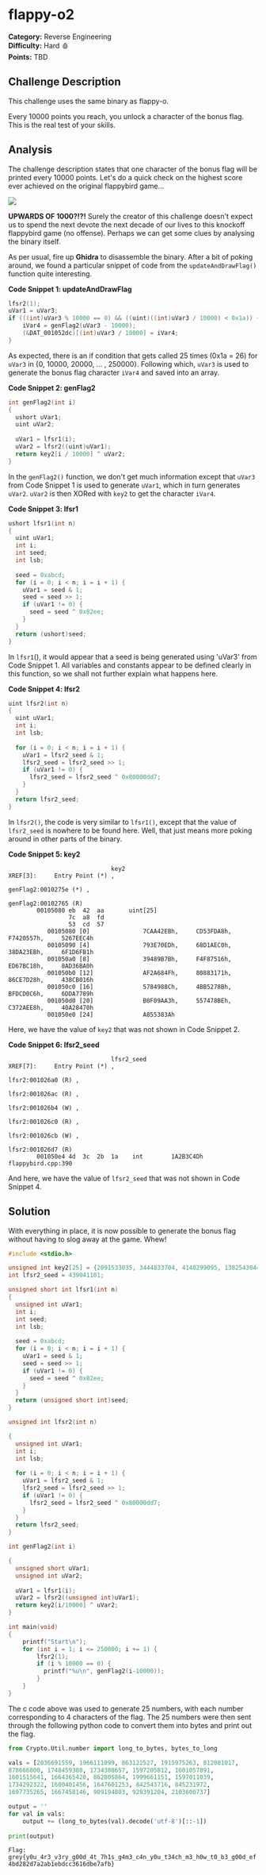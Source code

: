 # flappy-o2

**Category:** Reverse Engineering<br>
**Difficulty:** Hard 🩸<br>
**Points:** TBD

## Challenge Description

This challenge uses the same binary as flappy-o.

Every 10000 points you reach, you unlock a character of the bonus flag. This is the real test of your skills.

## Analysis

The challenge description states that one character of the bonus flag will be printed every 10000 points. Let's do a quick check on the highest score ever achieved on the original flappybird game...

![](./images/flappy-o2_1.PNG)

**UPWARDS OF 1000?!?!** Surely the creator of this challenge doesn't expect us to spend the next devote the next decade of our lives to this knockoff flappybird game (no offense). Perhaps we can get some clues by analysing the binary itself.

As per usual, fire up **Ghidra** to disassemble the binary. After a bit of poking around, we found a particular snippet of code from the `updateAndDrawFlag()` function quite interesting.

**Code Snippet 1: updateAndDrawFlag**
```c
lfsr2(1);
uVar1 = uVar3;
if (((int)uVar3 % 10000 == 0) && ((uint)((int)uVar3 / 10000) < 0x1a)) {
    iVar4 = genFlag2(uVar3 - 10000);
    (&DAT_001052dc)[(int)uVar3 / 10000] = iVar4;
}
```
As expected, there is an if condition that gets called 25 times (0x1a = 26) for `uVar3` in {0, 10000, 20000, ... , 250000}. Following which, `uVar3` is used to generate the bonus flag character `iVar4` and saved into an array.

**Code Snippet 2: genFlag2**
```c
int genFlag2(int i)
{
  ushort uVar1;
  uint uVar2;
  
  uVar1 = lfsr1(i);
  uVar2 = lfsr2((uint)uVar1);
  return key2[i / 10000] ^ uVar2;
}
```
In the `genFlag2()` function, we don't get much information except that `uVar3` from Code Snippet 1 is used to generate `uVar1`, which in turn generates `uVar2`. `uVar2` is then XORed with `key2` to get the character `iVar4`.

**Code Snippet 3: lfsr1**
```c
ushort lfsr1(int n)
{
  uint uVar1;
  int i;
  int seed;
  int lsb;
  
  seed = 0xabcd;
  for (i = 0; i < n; i = i + 1) {
    uVar1 = seed & 1;
    seed = seed >> 1;
    if (uVar1 != 0) {
      seed = seed ^ 0x82ee;
    }
  }
  return (ushort)seed;
}
```
In `lfsr1`(), it would appear that a seed is being generated using 'uVar3' from Code Snippet 1. All variables and constants appear to be defined clearly in this function, so we shall not further explain what happens here.

**Code Snippet 4: lfsr2**
```c
uint lfsr2(int n)
{
  uint uVar1;
  int i;
  int lsb;
  
  for (i = 0; i < n; i = i + 1) {
    uVar1 = lfsr2_seed & 1;
    lfsr2_seed = lfsr2_seed >> 1;
    if (uVar1 != 0) {
      lfsr2_seed = lfsr2_seed ^ 0x80000dd7;
    }
  }
  return lfsr2_seed;
}
```
In `lfsr2()`, the code is very similar to `lfsr1()`, except that the value of `lfsr2_seed` is nowhere to be found here. Well, that just means more poking around in other parts of the binary.

**Code Snippet 5: key2**
```
                             key2                                            XREF[3]:     Entry Point (*) , 
                                                                                          genFlag2:0010275e (*) , 
                                                                                          genFlag2:00102765 (R)   
        00105080 eb  42  aa       uint[25]
                 7c  a8  fd 
                 53  cd  57 
           00105080 [0]               7CAA42EBh,     CD53FDA8h,     F7420557h,     5267EEC4h
           00105090 [4]               793E70EDh,     68D1AEC0h,     38DA23EBh,     6F1D6FB1h
           001050a0 [8]               39489B7Bh,     F4F87516h,     ED67BC18h,     8AD36BA0h
           001050b0 [12]              AF2A684Fh,     80883171h,     86CE7D28h,     438CB016h
           001050c0 [16]              5784988Ch,     4BB5278Bh,     BFDCD0C6h,     6DDA7789h
           001050d0 [20]              B0F09AA3h,     557478BEh,     C372AEE8h,     40A28470h
           001050e0 [24]              A855383Ah

```
Here, we have the value of `key2` that was not shown in Code Snippet 2.

**Code Snippet 6: lfsr2_seed**
```
                             lfsr2_seed                                      XREF[7]:     Entry Point (*) , 
                                                                                          lfsr2:001026a0 (R) , 
                                                                                          lfsr2:001026ac (R) , 
                                                                                          lfsr2:001026b4 (W) , 
                                                                                          lfsr2:001026c0 (R) , 
                                                                                          lfsr2:001026cb (W) , 
                                                                                          lfsr2:001026d7 (R)   
        001050e4 4d  3c  2b  1a    int        1A2B3C4Dh                                        flappybird.cpp:390

```
And here, we have the value of `lfsr2_seed` that was not shown in Code Snippet 4.

## Solution

With everything in place, it is now possible to generate the bonus flag without having to slog away at the game. Whew!

```c
#include <stdio.h>

unsigned int key2[25] = {2091533035, 3444833704, 4148299095, 1382543044, 2034135277, 1758572224, 953820139, 1864200113, 961059707, 4109923606, 3982998552, 2329111456, 2938792015, 2156409201, 2261679400, 1133293590, 1468307596, 1270163339, 3218919622, 1843033993, 2968558243, 1433696446, 3279073000, 1084392560, 2824157242};
int lfsr2_seed = 439041101;

unsigned short int lfsr1(int n)
{
  unsigned int uVar1;
  int i;
  int seed;
  int lsb;
  
  seed = 0xabcd;
  for (i = 0; i < n; i = i + 1) {
    uVar1 = seed & 1;
    seed = seed >> 1;
    if (uVar1 != 0) {
      seed = seed ^ 0x82ee;
    }
  }
  return (unsigned short int)seed;
}

unsigned int lfsr2(int n)

{
  unsigned int uVar1;
  int i;
  int lsb;
  
  for (i = 0; i < n; i = i + 1) {
    uVar1 = lfsr2_seed & 1;
    lfsr2_seed = lfsr2_seed >> 1;
    if (uVar1 != 0) {
      lfsr2_seed = lfsr2_seed ^ 0x80000dd7;
    }
  }
  return lfsr2_seed;
}

int genFlag2(int i)

{
  unsigned short uVar1;
  unsigned int uVar2;
  
  uVar1 = lfsr1(i);
  uVar2 = lfsr2((unsigned int)uVar1);
  return key2[i/10000] ^ uVar2;
}

int main(void) 
{
    printf("Start\n");
    for (int i = 1; i <= 250000; i += 1) {
        lfsr2(1);
        if (i % 10000 == 0) {
          printf("%u\n", genFlag2(i-10000));
        }
    }
}
```

The c code above was used to generate 25 numbers, with each number corresponding to 4 characters of the flag. The 25 numbers were then sent through the following python code to convert them into bytes and print out the flag.

```python
from Crypto.Util.number import long_to_bytes, bytes_to_long

vals = [2036691559, 1966111099, 863122527, 1915975263, 812081017, 
878666800, 1748459380, 1734308657, 1597205812, 1601057891,
1601515641, 1664365428, 862805864, 1999661151, 1597011039,
1734292322, 1600401456, 1647601253, 842543716, 845231972,
1697735265, 1667458146, 909194803, 929391204, 2103600737]

output = ''
for val in vals:
    output += (long_to_bytes(val).decode('utf-8')[::-1])
    
print(output)
```

`Flag: grey{y0u_4r3_v3ry_g00d_4t_7h1s_g4m3_c4n_y0u_t34ch_m3_h0w_t0_b3_g00d_ef4bd282d7a2ab1ebdcc3616dbe7afb}`
